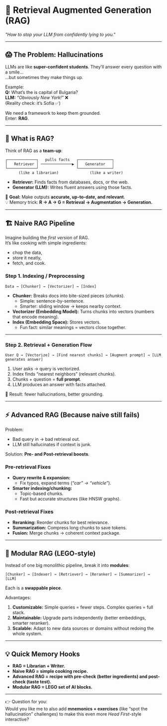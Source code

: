 
# 🚀 Retrieval Augmented Generation (RAG)  
*"How to stop your LLM from confidently lying to you."*

---

## 😱 The Problem: Hallucinations

LLMs are like **super-confident students**. They’ll answer every question with a smile…  
…but sometimes they make things up.  

Example:  
**Q:** What’s the is capital of Bulgaria?  
**LLM:** *“Obviously New York!”* ❌  
(Reality check: it’s Sofia ✅)

We need a framework to keep them grounded.  
Enter: **RAG**.

---

## 🧩 What is RAG?

Think of RAG as a **team-up**:

```
┌─────────────┐   pulls facts   ┌───────────────┐
│   Retriever │ ──────────────▶ │   Generator   │
└─────────────┘                 └───────────────┘
      (like a librarian)              (like a writer)
```

- **Retriever:** Finds facts from databases, docs, or the web.  
- **Generator (LLM):** Writes fluent answers using those facts.  

🎯 **Goal:** Make outputs **accurate, up-to-date, and relevant**.  
💡 Memory trick: **R → A → G = Retrieval → Augmentation → Generation.**

---

## 🏗️ Naive RAG Pipeline

Imagine building the *first version* of RAG.  
It’s like cooking with simple ingredients:  
- chop the data,  
- store it neatly,  
- fetch, and cook.  

### Step 1. Indexing / Preprocessing

```
Data → [Chunker] → [Vectorizer] → [Index]
```

- **Chunker:** Breaks docs into bite-sized pieces (*chunks*).  
  - Simple: sentence-by-sentence.  
  - Smarter: sliding window → keeps nearby context.  
- **Vectorizer (Embedding Model):** Turns chunks into vectors (numbers that encode meaning).  
- **Index (Embedding Space):** Stores vectors.  
  - Fun fact: similar meanings = vectors close together.

---

### Step 2. Retrieval + Generation Flow

```
User Q → [Vectorize] → [Find nearest chunks] → [Augment prompt] → [LLM generates answer]
```

1. User asks → query is vectorized.  
2. Index finds “nearest neighbors” (relevant chunks).  
3. Chunks + question = **full prompt**.  
4. LLM produces an answer with facts attached.

🎉 Result: fewer hallucinations, better grounding.

---

## ⚡ Advanced RAG (Because naive still fails)

Problem:  
- Bad query in → bad retrieval out.  
- LLM still hallucinates if context is junk.  

Solution: **Pre- and Post-retrieval boosts**.

### Pre-retrieval Fixes

- **Query rewrite & expansion:**  
  - Fix typos, expand terms (*“car” → “vehicle”*).  
- **Smarter indexing/chunking:**  
  - Topic-based chunks.  
  - Fast but accurate structures (like HNSW graphs).

### Post-retrieval Fixes

- **Reranking:** Reorder chunks for best relevance.  
- **Summarization:** Compress long chunks to save tokens.  
- **Fusion:** Merge chunks → coherent context package.

---

## 🧱 Modular RAG (LEGO-style)

Instead of one big monolithic pipeline, break it into **modules**:

```
[Chunker] → [Indexer] → [Retriever] → [Reranker] → [Summarizer] → [LLM]
```

Each is a **swappable piece**.

Advantages:  
1. **Customizable:** Simple queries = fewer steps. Complex queries = full stack.  
2. **Maintainable:** Upgrade parts independently (better embeddings, smarter reranker).  
3. **Scalable:** Adapt to new data sources or domains without redoing the whole system.

---

## 💡 Quick Memory Hooks

- **RAG = Librarian + Writer.**  
- **Naive RAG = simple cooking recipe.**  
- **Advanced RAG = recipe with pre-check (better ingredients) and post-check (taste test).**  
- **Modular RAG = LEGO set of AI blocks.**

---

👉 Question for you:  
Would you like me to also add **mnemonics + exercises** (like “spot the hallucination” challenges) to make this even more *Head First*-style interactive?
